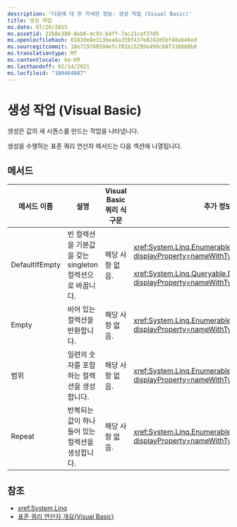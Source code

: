 ```yaml
---
description: '다음에 대 한 자세한 정보: 생성 작업 (Visual Basic)'
title: 생성 작업
ms.date: 07/20/2015
ms.assetid: 22b8e380-8eb0-4c93-b4ff-7ac21caf27d5
ms.openlocfilehash: 6182de8e313bea6a359f437e8242d5bf48ab46ed
ms.sourcegitcommit: 10e719780594efc781b15295e499c66f316068b8
ms.translationtype: MT
ms.contentlocale: ko-KR
ms.lasthandoff: 02/14/2021
ms.locfileid: "100464887"
---
```

# <a name="generation-operations-visual-basic"></a>생성 작업 (Visual Basic)

생성은 값의 새 시퀀스를 만드는 작업을 나타냅니다.  
  
 생성을 수행하는 표준 쿼리 연산자 메서드는 다음 섹션에 나열됩니다.  
  
## <a name="methods"></a>메서드  
  
|메서드 이름|설명|Visual Basic 쿼리 식 구문|추가 정보|  
|-----------------|-----------------|------------------------------------------|----------------------|  
|DefaultIfEmpty|빈 컬렉션을 기본값을 갖는 singleton 컬렉션으로 바꿉니다.|해당 사항 없음.|<xref:System.Linq.Enumerable.DefaultIfEmpty%2A?displayProperty=nameWithType><br /><br /> <xref:System.Linq.Queryable.DefaultIfEmpty%2A?displayProperty=nameWithType>|  
|Empty|비어 있는 컬렉션을 반환합니다.|해당 사항 없음.|<xref:System.Linq.Enumerable.Empty%2A?displayProperty=nameWithType>|  
|범위|일련의 숫자를 포함하는 컬렉션을 생성합니다.|해당 사항 없음.|<xref:System.Linq.Enumerable.Range%2A?displayProperty=nameWithType>|  
|Repeat|반복되는 값이 하나 들어 있는 컬렉션을 생성합니다.|해당 사항 없음.|<xref:System.Linq.Enumerable.Repeat%2A?displayProperty=nameWithType>|  
  
## <a name="see-also"></a>참조

- <xref:System.Linq>
- [표준 쿼리 연산자 개요(Visual Basic)](standard-query-operators-overview.md)
